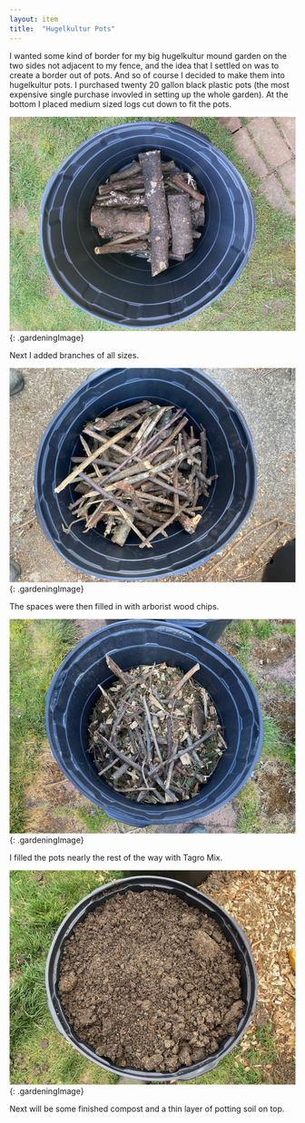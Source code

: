 ```yaml
---
layout: item
title:	"Hugelkultur Pots"
---
```


I wanted some kind of border for my big hugelkultur mound garden on the two sides not adjacent to my fence, and the idea that I settled on was to create a border out of pots. And so of course I decided to make them into hugelkultur pots. I purchased twenty 20 gallon black plastic pots (the most expensive single purchase invovled in setting up the whole garden). At the bottom I placed medium sized logs cut down to fit the pots.

![pot with medium sized logs](/assets/images/gardening/hugelkultur/pots01.jpeg)
{: .gardeningImage}

Next I added branches of all sizes.

![pot with smaller branches added](/assets/images/gardening/hugelkultur/pots02.jpeg)
{: .gardeningImage}

The spaces were then filled in with arborist wood chips.

![pot with wood chips added](/assets/images/gardening/hugelkultur/pots03.jpeg)
{: .gardeningImage}

I filled the pots nearly the rest of the way with Tagro Mix.

![pot with tagro mix](/assets/images/gardening/hugelkultur/pots04.jpeg)
{: .gardeningImage}

Next will be some finished compost and a thin layer of potting soil on top.